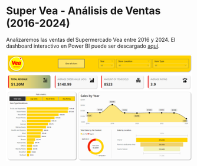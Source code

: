 # Super Vea - Análisis de Ventas (2016-2024)

Analizaremos las ventas del Supermercado Vea entre 2016 y 2024. El dashboard interactivo en Power BI puede ser descargado [aquí](Análisis_Ventas_Vea_Dashboard.pbix).

![Dashboard - Ventas Super Vea](images\Screenshot_Dashboard_Vea.png)
